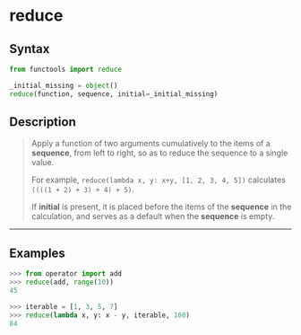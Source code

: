 # reduce

## Syntax

```python
from functools import reduce

_initial_missing = object()
reduce(function, sequence, initial=_initial_missing)
```

## Description

> Apply a function of two arguments cumulatively to the items of a **sequence**,
> from left to right, so as to reduce the sequence to a single value.
>
> For example, `reduce(lambda x, y: x+y, [1, 2, 3, 4, 5])` calculates
> `((((1 + 2) + 3) + 4) + 5)`.
>
> If **initial** is present, it is placed before the items of the **sequence**
> in the calculation, and serves as a default when the **sequence** is empty.

---

## Examples

```python
>>> from operator import add
>>> reduce(add, range(10))
45
```

```python
>>> iterable = [1, 3, 5, 7]
>>> reduce(lambda x, y: x - y, iterable, 100)
84
```

